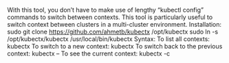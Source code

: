 With this tool, you don’t have to make use of lengthy “kubectl config” commands to switch between contexts. This tool is particularly useful to switch context between clusters in a multi-cluster environment.
Installation:
sudo git clone https://github.com/ahmetb/kubectx /opt/kubectx
sudo ln -s /opt/kubectx/kubectx /usr/local/bin/kubectx
Syntax:
To list all contexts:
kubectx
To switch to a new context:
kubectx
To switch back to the previous context:
kubectx –
To see the current context:
kubectx -c